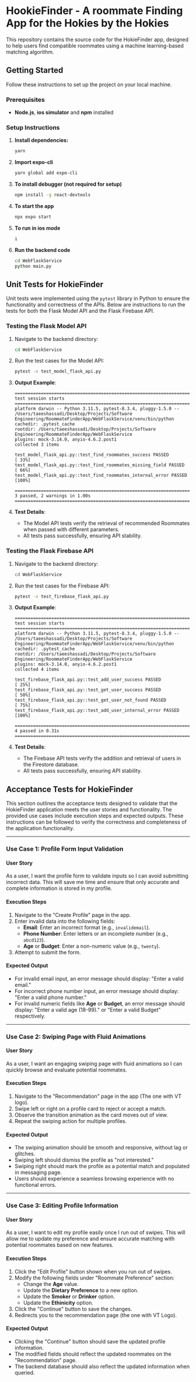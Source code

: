 # HookieFinder - A roommate Finding App for the Hokies by the Hokies

This repository contains the source code for the HokieFinder app, designed to help users find compatible roommates using a machine learning-based matching algorithm.

## Getting Started

Follow these instructions to set up the project on your local machine.

### Prerequisites

- **Node.js**, **ios simulator** and **npm** installed

### Setup Instructions

1. **Install dependencies:**

   ```bash
   yarn

   ```

2. **Import expo-cli**

   ```bash
   yarn global add expo-cli

   ```

3. **To install debugger (not required for setup)**

   ```bash
   npm install -g react-devtools

   ```

4. **To start the app**
   ```bash
   npx expo start
   ```
5. **To run in ios mode**
   ```bash
   i
   ```
6. **Run the backend code**
   ```bash
   cd WebFlaskService
   python main.py
   ```




## Unit Tests for HokieFinder

Unit tests were implemented using the `pytest` library in Python to ensure the functionality and correctness of the APIs. Below are instructions to run the tests for both the Flask Model API and the Flask Firebase API.

### Testing the Flask Model API

1. Navigate to the backend directory:

   ```bash
   cd WebFlaskService
   ```

2. Run the test cases for the Model API:

   ```bash
   pytest -v test_model_flask_api.py
   ```

3. **Output Example**:

   ```plaintext
   ====================================================================== test session starts =======================================================================
   platform darwin -- Python 3.11.5, pytest-8.3.4, pluggy-1.5.0 -- /Users/taeeshassadi/Desktop/Projects/Software Engineering/RoommateFinderApp/WebFlaskService/venv/bin/python
   cachedir: .pytest_cache
   rootdir: /Users/taeeshassadi/Desktop/Projects/Software Engineering/RoommateFinderApp/WebFlaskService
   plugins: mock-3.14.0, anyio-4.6.2.post1
   collected 3 items                                                                                                                                                

   test_model_flask_api.py::test_find_roommates_success PASSED                                                                                                [ 33%]
   test_model_flask_api.py::test_find_roommates_missing_field PASSED                                                                                          [ 66%]
   test_model_flask_api.py::test_find_roommates_internal_error PASSED                                                                                         [100%]

   ======================================================================== 3 passed, 2 warnings in 1.00s ========================================================================
   ```

4. **Test Details**:
   - The Model API tests verify the retrieval of recommended Roommates when passed with different parameters.
   - All tests pass successfully, ensuring API stability.

### Testing the Flask Firebase API

1. Navigate to the backend directory:

   ```bash
   cd WebFlaskService
   ```

2. Run the test cases for the Firebase API:

   ```bash
   pytest -v test_firebase_flask_api.py
   ```

3. **Output Example**:

   ```plaintext
   ====================================================================== test session starts =======================================================================
   platform darwin -- Python 3.11.5, pytest-8.3.4, pluggy-1.5.0 -- /Users/taeeshassadi/Desktop/Projects/Software Engineering/RoommateFinderApp/WebFlaskService/venv/bin/python
   cachedir: .pytest_cache
   rootdir: /Users/taeeshassadi/Desktop/Projects/Software Engineering/RoommateFinderApp/WebFlaskService
   plugins: mock-3.14.0, anyio-4.6.2.post1
   collected 4 items                                                                                                                                                

   test_firebase_flask_api.py::test_add_user_success PASSED                                                                                                   [ 25%]
   test_firebase_flask_api.py::test_get_user_success PASSED                                                                                                   [ 50%]
   test_firebase_flask_api.py::test_get_user_not_found PASSED                                                                                                 [ 75%]
   test_firebase_flask_api.py::test_add_user_internal_error PASSED                                                                                            [100%]

   ======================================================================== 4 passed in 0.31s ========================================================================
   ```

4. **Test Details**:
   - The Firebase API tests verify the addition and retrieval of users in the Firestore database.
   - All tests pass successfully, ensuring API stability.


## Acceptance Tests for HokieFinder

This section outlines the acceptance tests designed to validate that the HokieFinder application meets the user stories and functionality. The provided use cases include execution steps and expected outputs. These instructions can be followed to verify the correctness and completeness of the application functionality.

---

### Use Case 1: Profile Form Input Validation

#### User Story
As a user, I want the profile form to validate inputs so I can avoid submitting incorrect data. This will save me time and ensure that only accurate and complete information is stored in my profile.

#### Execution Steps
1. Navigate to the "Create Profile" page in the app.
2. Enter invalid data into the following fields:
   - **Email**: Enter an incorrect format (e.g., `invalidemail`).
   - **Phone Number**: Enter letters or an incomplete number (e.g., `abcd123`).
   - **Age** or **Budget**: Enter a non-numeric value (e.g., `twenty`).
3. Attempt to submit the form.

#### Expected Output
- For invalid email input, an error message should display: "Enter a valid email."
- For incorrect phone number input, an error message should display: "Enter a valid phone number."
- For invalid numeric fields like **Age** or **Budget**, an error message should display: "Enter a valid age (18-99)." or "Enter a valid Budget" respectively.

---

### Use Case 2: Swiping Page with Fluid Animations

#### User Story
As a user, I want an engaging swiping page with fluid animations so I can quickly browse and evaluate potential roommates.

#### Execution Steps
1. Navigate to the "Recommendation" page in the app (The one with VT logo).
2. Swipe left or right on a profile card to reject or accept a match.
3. Observe the transition animation as the card moves out of view.
4. Repeat the swiping action for multiple profiles.

#### Expected Output
- The swiping animation should be smooth and responsive, without lag or glitches.
- Swiping left should dismiss the profile as "not interested."
- Swiping right should mark the profile as a potential match and populated in messaging page.
- Users should experience a seamless browsing experience with no functional errors.

---

### Use Case 3: Editing Profile Information

#### User Story
As a user, I want to edit my profile easily once I run out of swipes. This will allow me to update my preference and ensure accurate matching with potential roommates based on new features.

#### Execution Steps
1. Click the "Edit Profile" button shown when you run out of swipes.
2. Modify the following fields under "Roommate Preference" section:
   - Change the **Age** value.
   - Update the **Dietary Preference** to a new option.
   - Update the **Smoker** or **Drinker** option.
   - Update the **Ethinicity** option.
3. Click the "Continue" button to save the changes.
4. Redirects you to the recommendation page (the one with VT Logo).

#### Expected Output
- Clicking the "Continue" button should save the updated profile information.
- The modified fields should reflect the updated roommates on the "Recommendation" page.
- The backend database should also reflect the updated information when queried.

